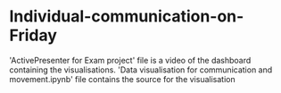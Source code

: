 # Individual-communication-on-Friday
'ActivePresenter for Exam project' file is a video of the dashboard containing the visualisations.
'Data visualisation for communication and movement.ipynb' file contains the source for the visualisation
